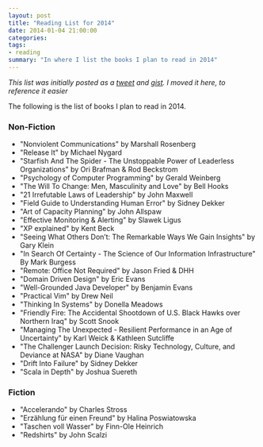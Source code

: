 ```yaml
---
layout: post
title: "Reading List for 2014"
date: 2014-01-04 21:00:00
categories:
tags:
- reading
summary: "In where I list the books I plan to read in 2014"
---
```


*This list was initially posted as a
[tweet](https://twitter.com/benjamin/status/419559048024195072) and
[gist](https://gist.github.com/nureineide/8259863). I moved it here, to
reference it easier*

The following is the list of books I plan to read in 2014.

### Non-Fiction

* "Nonviolent Communications" by Marshall Rosenberg
* "Release It" by Michael Nygard
* "Starfish And The Spider - The Unstoppable Power of Leaderless Organizations" by Ori Brafman & Rod Beckstrom
* "Psychology of Computer Programming" by Gerald Weinberg
* "The Will To Change: Men, Masculinity and Love" by Bell Hooks
* "21 Irrefutable Laws of Leadership" by John Maxwell
* "Field Guide to Understanding Human Error" by Sidney Dekker
* "Art of Capacity Planning" by John Allspaw
* "Effective Monitoring & Alerting" by Slawek Ligus
* "XP explained" by Kent Beck
* "Seeing What Others Don’t: The Remarkable Ways We Gain Insights" by Gary Klein
* "In Search Of Certainty - The Science of Our Information Infrastructure" By Mark Burgess
* "Remote: Office Not Required" by Jason Fried & DHH
* "Domain Driven Design" by Eric Evans
* "Well-Grounded Java Developer" by Benjamin Evans
* "Practical Vim" by Drew Neil
* "Thinking In Systems" by Donella Meadows
* "Friendly Fire: The Accidental Shootdown of U.S. Black Hawks over Northern Iraq" by Scott Snook
* "Managing The Unexpected - Resilient Performance in an Age of Uncertainty" by Karl Weick & Kathleen Sutcliffe
* "The Challenger Launch Decision: Risky Technology, Culture, and Deviance at NASA" by Diane Vaughan
* "Drift Into Failure" by Sidney Dekker
* "Scala in Depth" by Joshua Suereth

### Fiction

* "Accelerando" by Charles Stross
* "Erzählung für einen Freund" by Halina Poswiatowska
* "Taschen voll Wasser" by Finn-Ole Heinrich
* "Redshirts" by John Scalzi


